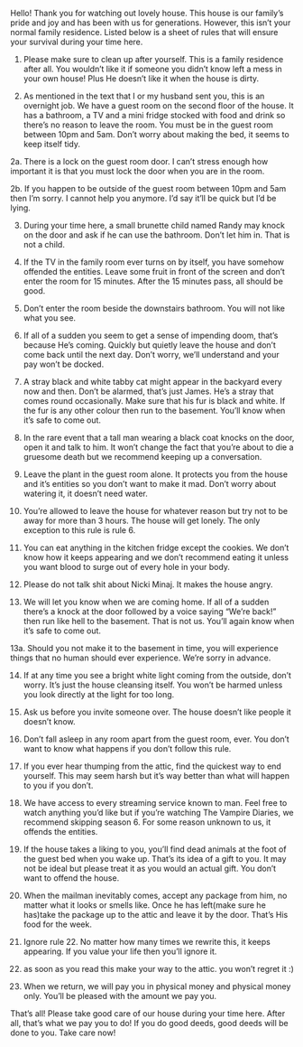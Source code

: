Hello! Thank you for watching out lovely house. This house is our family’s pride and joy and has been with us for generations. However, this isn’t your normal family residence. Listed below is a sheet of rules that will ensure your survival during your time here. 

1. Please make sure to clean up after yourself. This is a family residence after all. You wouldn’t like it if someone you didn’t know left a mess in your own house! Plus He doesn’t like it when the house is dirty. 

2. As mentioned in the text that I or my husband sent you, this is an overnight job. We have a guest room on the second floor of the house. It has a bathroom, a TV and a mini fridge stocked with food and drink so there’s no reason to leave the room. You must be in the guest room between 10pm and 5am. Don’t worry about making the bed, it seems to keep itself tidy. 

 2a. There is a lock on the guest room door. I can’t stress enough how important it is that you must lock the door when you are in the room. 

 2b. If you happen to be outside of the guest room between 10pm and 5am then I’m sorry. I cannot help you anymore. I’d say it’ll be quick but I’d be lying. 

3. During your time here, a small brunette child named Randy may knock on the door and ask if he can use the bathroom. Don’t let him in. That is not a child. 

4. If the TV in the family room ever turns on by itself, you have somehow offended the entities. Leave some fruit in front of the screen and don’t enter the room for 15 minutes. After the 15 minutes pass, all should be good. 

5. Don’t enter the room beside the downstairs bathroom. You will not like what you see. 

6. If all of a sudden you seem to get a sense of impending doom, that’s because He’s coming. Quickly but quietly leave the house and don’t come back until the next day. Don’t worry, we’ll understand and your pay won’t be docked. 

7. A stray black and white tabby cat might appear in the backyard every now and then. Don’t be alarmed, that’s just James. He’s a stray that comes round occasionally. Make sure that his fur is black and white. If the fur is any other colour then run to the basement. You’ll know when it’s safe to come out. 

8. In the rare event that a tall man wearing a black coat knocks on the door, open it and talk to him. It won’t change the fact that you’re about to die a gruesome death but we recommend keeping up a conversation. 

9. Leave the plant in the guest room alone. It protects you from the house and it’s entities so you don’t want to make it mad. Don’t worry about watering it, it doesn’t need water. 

10. You’re allowed to leave the house for whatever reason but try not to be away for more than 3 hours. The house will get lonely. The only exception to this rule is rule 6. 

11. You can eat anything in the kitchen fridge except the cookies. We don’t know how it keeps appearing and we don’t recommend eating it unless you want blood to surge out of every hole in your body. 

12. Please do not talk shit about Nicki Minaj. It makes the house angry. 

13. We will let you know when we are coming home. If all of a sudden there’s a knock at the door followed by a voice saying “We’re back!” then run like hell to the basement. That is not us. You’ll again know when it’s safe to come out. 

  13a. Should you not make it to the basement in time, you will experience things that no human should ever experience. We’re sorry in advance. 

14. If at any time you see a bright white light coming from the outside, don’t worry. It’s just the house cleansing itself. You won’t be harmed unless you look directly at the light for too long. 

15. Ask us before you invite someone over. The house doesn’t like people it doesn’t know. 

16. Don’t fall asleep in any room apart from the guest room, ever. You don’t want to know what happens if you don’t follow this rule.

17. If you ever hear thumping from the attic, find the quickest way to end yourself. This may seem harsh but it’s way better than what will happen to you if you don’t. 

18. We have access to every streaming service known to man. Feel free to watch anything you’d like but if you’re watching The Vampire Diaries, we recommend skipping season 6. For some reason unknown to us, it offends the entities. 

19. If the house takes a liking to you, you’ll find dead animals at the foot of the guest bed when you wake up. That’s its idea of a gift to you. It may not be ideal but please treat it as you would an actual gift. You don’t want to offend the house. 

20. When the mailman inevitably comes, accept any package from him, no matter what it looks or smells like. Once he has left(make sure he has)take the package up to the attic and leave it by the door. That’s His food for the week. 

21. Ignore rule 22. No matter how many times we rewrite this, it keeps appearing. If you value your life then you’ll ignore it. 

22. as soon as you read this make your way to the attic. you won’t regret it :)

23. When we return, we will pay you in physical money and physical money only. You’ll be pleased with the amount we pay you. 


That’s all! Please take good care of our house during your time here. After all, that’s what we pay you to do! If you do good deeds, good deeds will be done to you. Take care now!